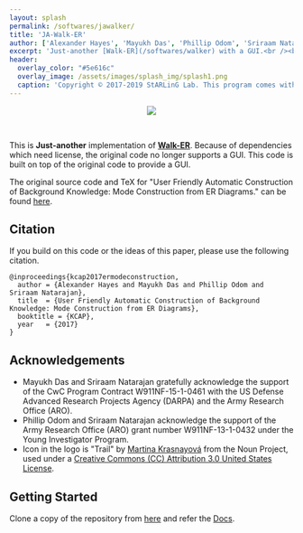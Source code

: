 ```yaml
---
layout: splash
permalink: /softwares/jawalker/
title: 'JA-Walk-ER'
author: ['Alexander Hayes', 'Mayukh Das', 'Phillip Odom', 'Sriraam Natarajan']
excerpt: 'Just-another [Walk-ER](/softwares/walker) with a GUI.<br /><br />{::nomarkdown}<iframe style="display: inline-block;" src="https://ghbtns.com/github-btn.html?user=starling-lab&repo=JA-Walk-ER&type=star&count=true&size=large" frameborder="0" width="120px" height="30px"></iframe> <iframe style="display: inline-block;" src="https://ghbtns.com/github-btn.html?user=starling-lab&repo=JA-Walk-ER&type=fork&count=true&size=large" frameborder="0" scrolling="0" width="158px" height="30px"></iframe><br><a href="https://ja-walk-er.readthedocs.io" class="btn btn--light-outline btn--large"><i class="fas fa-book"></i> Docs</a> <a href="https://github.com/starling-lab/JA-Walk-ER" class="btn btn--light-outline btn--large"><i class="fab fa-github"></i> View Source</a>{:/nomarkdown}'
header:
  overlay_color: "#5e616c"
  overlay_image: /assets/images/splash_img/splash1.png
  caption: 'Copyright © 2017-2019 StARLinG Lab. This program comes with absolutely no warranty. This is free software, available under the terms of the GPL-3.0.'
---
```



<p align="center">
	<img src="https://github.com/starling-lab/Walk-ER/raw/master/media/WalkERLogo.png">
</p>

<br>

This is **Just-another** implementation of [**Walk-ER**](/softwares/walker). Because of dependencies which need license, the original code no longer supports a GUI. This code is built on top of the original code to provide a GUI.

The original source code and TeX for "User Friendly Automatic Construction of Background Knowledge: Mode Construction from ER Diagrams." can be found [here](https://github.com/starling-lab/Walk-ER).



## Citation

If you build on this code or the ideas of this paper, please use the following citation.

    @inproceedings{kcap2017ermodeconstruction,
      author = {Alexander Hayes and Mayukh Das and Phillip Odom and Sriraam Natarajan},
      title  = {User Friendly Automatic Construction of Background Knowledge: Mode Construction from ER Diagrams},
      booktitle = {KCAP},
      year   = {2017}
    }


## Acknowledgements

* Mayukh Das and Sriraam Natarajan gratefully acknowledge the support of the CwC Program Contract W911NF-15-1-0461 with the US Defense Advanced Research Projects Agency (DARPA) and the Army Research Office (ARO).
* Phillip Odom and Sriraam Natarajan acknowledge the support of the Army Research Office (ARO) grant number W911NF-13-1-0432 under the Young Investigator Program.
* Icon in the logo is "Trail" by [Martina Krasnayová](https://thenounproject.com/bubblee.tinka/) from the Noun Project, used under a [Creative Commons (CC) Attribution 3.0 United States License](https://creativecommons.org/licenses/by/3.0/us/).

## Getting Started

Clone a copy of the repository from [here](https://github.com/starling-lab/JA-Walk-ER) and refer the [Docs](https://ja-walk-er.readthedocs.io).

[license]:https://github.com/starling-lab/Walk-ER/blob/master/LICENSE
[license img]:https://img.shields.io/github/license/starling-lab/Walk-ER.svg
